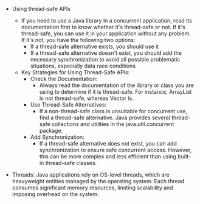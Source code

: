- Using thread-safe APIs
    - If you need to use a Java library in a concurrent application, read its documentation first to know whether it's thread-safe or not. If it's thread-safe, you can use it in your application without any problem. If it's not, you have the following two options:
        - If a thread-safe alternative exists, you should use it
        - If a thread-safe alternative doesn't exist, you should add the necessary synchronization to avoid all possible problematic situations, especially data race conditions
    - Key Strategies for Using Thread-Safe APIs:
      - Check the Documentation:
        - Always read the documentation of the library or class you are using to determine if it is thread-safe. For instance, ArrayList is not thread-safe, whereas Vector is.
      - Use Thread-Safe Alternatives:
        - If a non-thread-safe class is unsuitable for concurrent use, find a thread-safe alternative. Java provides several thread-safe collections and utilities in the java.util.concurrent package.
      - Add Synchronization:
        - If a thread-safe alternative does not exist, you can add synchronization to ensure safe concurrent access. However, this can be more complex and less efficient than using built-in thread-safe classes.
        
- Threads: Java applications rely on OS-level threads, which are heavyweight entities managed by the operating system. Each thread consumes significant memory resources, limiting scalability and imposing overhead on the system.